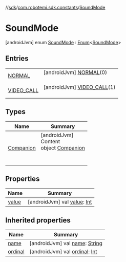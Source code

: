 //[sdk](../../../index.md)/[com.robotemi.sdk.constants](../index.md)/[SoundMode](index.md)



# SoundMode  
 [androidJvm] enum [SoundMode](index.md) : [Enum](https://kotlinlang.org/api/latest/jvm/stdlib/kotlin/-enum/index.html)<[SoundMode](index.md)>    


## Entries  
  
| | |
|---|---|
| <a name="com.robotemi.sdk.constants/SoundMode.NORMAL///PointingToDeclaration/"></a>[NORMAL](-n-o-r-m-a-l/index.md)| <a name="com.robotemi.sdk.constants/SoundMode.NORMAL///PointingToDeclaration/"></a> [androidJvm] [NORMAL](-n-o-r-m-a-l/index.md)(0)  <br>   <br>|
| <a name="com.robotemi.sdk.constants/SoundMode.VIDEO_CALL///PointingToDeclaration/"></a>[VIDEO_CALL](-v-i-d-e-o_-c-a-l-l/index.md)| <a name="com.robotemi.sdk.constants/SoundMode.VIDEO_CALL///PointingToDeclaration/"></a> [androidJvm] [VIDEO_CALL](-v-i-d-e-o_-c-a-l-l/index.md)(1)  <br>   <br>|


## Types  
  
|  Name |  Summary | 
|---|---|
| <a name="com.robotemi.sdk.constants/SoundMode.Companion///PointingToDeclaration/"></a>[Companion](-companion/index.md)| <a name="com.robotemi.sdk.constants/SoundMode.Companion///PointingToDeclaration/"></a>[androidJvm]  <br>Content  <br>object [Companion](-companion/index.md)  <br><br><br>|


## Properties  
  
|  Name |  Summary | 
|---|---|
| <a name="com.robotemi.sdk.constants/SoundMode/value/#/PointingToDeclaration/"></a>[value](value.md)| <a name="com.robotemi.sdk.constants/SoundMode/value/#/PointingToDeclaration/"></a> [androidJvm] val [value](value.md): [Int](https://kotlinlang.org/api/latest/jvm/stdlib/kotlin/-int/index.html)   <br>|


## Inherited properties  
  
|  Name |  Summary | 
|---|---|
| <a name="com.robotemi.sdk.constants/SoundMode/name/#/PointingToDeclaration/"></a>[name](index.md#%5Bcom.robotemi.sdk.constants%2FSoundMode%2Fname%2F%23%2FPointingToDeclaration%2F%5D%2FProperties%2F-2100633493)| <a name="com.robotemi.sdk.constants/SoundMode/name/#/PointingToDeclaration/"></a> [androidJvm] val [name](index.md#%5Bcom.robotemi.sdk.constants%2FSoundMode%2Fname%2F%23%2FPointingToDeclaration%2F%5D%2FProperties%2F-2100633493): [String](https://kotlinlang.org/api/latest/jvm/stdlib/kotlin/-string/index.html)   <br>|
| <a name="com.robotemi.sdk.constants/SoundMode/ordinal/#/PointingToDeclaration/"></a>[ordinal](index.md#%5Bcom.robotemi.sdk.constants%2FSoundMode%2Fordinal%2F%23%2FPointingToDeclaration%2F%5D%2FProperties%2F-2100633493)| <a name="com.robotemi.sdk.constants/SoundMode/ordinal/#/PointingToDeclaration/"></a> [androidJvm] val [ordinal](index.md#%5Bcom.robotemi.sdk.constants%2FSoundMode%2Fordinal%2F%23%2FPointingToDeclaration%2F%5D%2FProperties%2F-2100633493): [Int](https://kotlinlang.org/api/latest/jvm/stdlib/kotlin/-int/index.html)   <br>|

